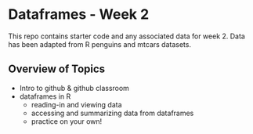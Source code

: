 # Dataframes - Week 2
This repo contains starter code and any associated data for week 2. 
Data has been adapted from R penguins and mtcars datasets. 
## Overview of Topics
* Intro to github & github classroom 
* dataframes in R
  * reading-in and viewing data
  * accessing and summarizing data from dataframes
  * practice on your own!
